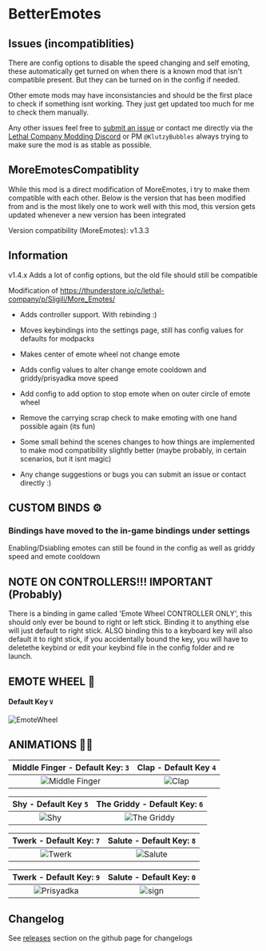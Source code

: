 # BetterEmotes

## Issues (incompatiblities)

There are config options to disable the speed changing and self emoting, these automatically get turned on when there is a known mod that isn't compatible present. But they can be turned on in the config if needed.

Other emote mods may have inconsistancies and should be the first place to check if something isnt working. They just get updated too much for me to check them manually.

Any other issues feel free to [submit an issue](https://github.com/KlutzyBubbles/lc-better-emotes/issues/new) or contact me directly via the [Lethal Company Modding Discord](https://discord.gg/XeyYqRdRGC) or PM `@KlutzyBubbles` always trying to make sure the mod is as stable as possible.

## MoreEmotesCompatiblity

While this mod is a direct modification of MoreEmotes, i try to make them compatible with each other. Below is the version that has been modified from and is the most likely one to work well with this mod, this version gets updated whenever a new version has been integrated

Version compatibility (MoreEmotes): v1.3.3

## Information

v1.4.x Adds a lot of config options, but the old file should still be compatible

Modification of https://thunderstore.io/c/lethal-company/p/Sligili/More_Emotes/

- Adds controller support. With rebinding :)
- Moves keybindings into the settings page, still has config values for defaults for modpacks
- Makes center of emote wheel not change emote
- Adds config values to alter change emote cooldown and griddy/prisyadka move speed
- Add config to add option to stop emote when on outer circle of emote wheel
- Remove the carrying scrap check to make emoting with one hand possible again (its fun)
- Some small behind the scenes changes to how things are implemented to make mod compatibility slightly better (maybe probably, in certain scenarios, but it isnt magic)

- Any change suggestions or bugs you can submit an issue or contact directly :)

## CUSTOM BINDS ⚙
### Bindings have moved to the in-game bindings under settings

Enabling/Dsiabling emotes can still be found in the config as well as griddy speed and emote cooldown

## NOTE ON CONTROLLERS!!! IMPORTANT (Probably)

There is a binding in game called 'Emote Wheel CONTROLLER ONLY', this should only ever be bound to right or left stick. Binding it to anything else will just default to right stick. ALSO binding this to a keyboard key will also default it to right stick, if you accidentally bound the key, you will have to deletethe keybind or edit your keybind file in the config folder and re launch.

## EMOTE WHEEL 🐄 
#### Default Key ```V```
![EmoteWheel](https://github.com/KlutzyBubbles/lc-better-emotes/blob/main/Images/emoteWheel.jpg?raw=true)

## ANIMATIONS 👨‍🦯
| Middle Finger - Default Key: ```3``` | Clap - Default Key ```4``` |
| :---: | :---: |
| ![Middle Finger](https://github.com/KlutzyBubbles/lc-better-emotes/blob/main/Images/middleFinger.jpg?raw=true) | ![Clap](https://github.com/KlutzyBubbles/lc-better-emotes/blob/main/Images/clap.jpg?raw=true) |

| Shy - Default Key ```5``` | The Griddy - Default Key: ```6``` |
| :---: | :---: |
| ![Shy](https://github.com/KlutzyBubbles/lc-better-emotes/blob/main/Images/shy.jpg?raw=true) | ![The Griddy](https://github.com/KlutzyBubbles/lc-better-emotes/blob/main/Images/griddy.jpg?raw=true) |

| Twerk - Default Key: ```7``` | Salute - Default Key: ```8``` |
| :---: | :---: |
| ![Twerk](https://github.com/KlutzyBubbles/lc-better-emotes/blob/main/Images/twerk.jpg?raw=true) | ![Salute](https://github.com/KlutzyBubbles/lc-better-emotes/blob/main/Images/salute.jpg?raw=true) |

| Twerk - Default Key: ```9``` | Salute - Default Key: ```0``` |
| :---: | :---: |
| ![Prisyadka](https://github.com/KlutzyBubbles/lc-better-emotes/blob/main/Images/prisyadka.jpg?raw=true) | ![sign](https://github.com/KlutzyBubbles/lc-better-emotes/blob/main/Images/sign.jpg?raw=true) |

## Changelog

See [releases](https://github.com/KlutzyBubbles/lc-better-emotes/releases) section on the github page for changelogs
